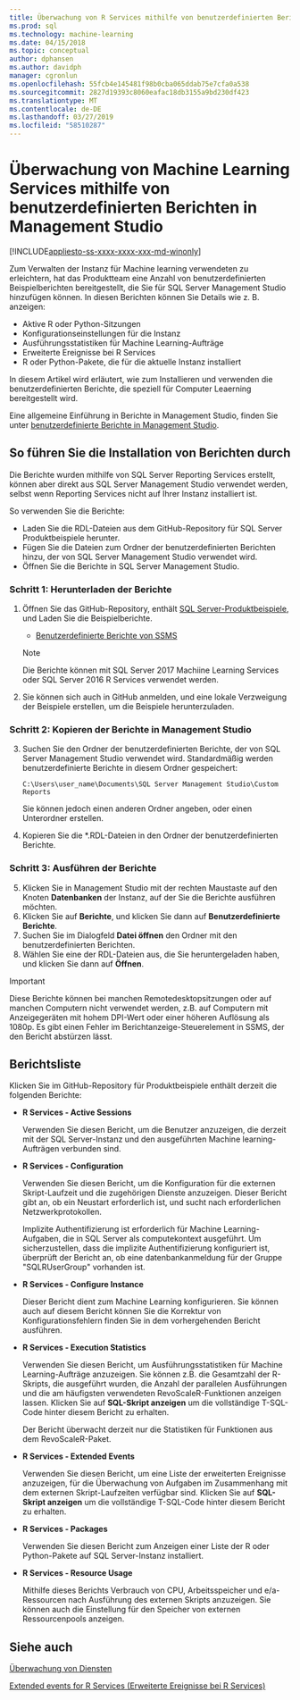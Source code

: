 ```yaml
---
title: Überwachung von R Services mithilfe von benutzerdefinierten Berichten in Management Studio – SQL Server Machine Learning Services
ms.prod: sql
ms.technology: machine-learning
ms.date: 04/15/2018
ms.topic: conceptual
author: dphansen
ms.author: davidph
manager: cgronlun
ms.openlocfilehash: 55fcb4e145481f98b0cba065ddab75e7cfa0a538
ms.sourcegitcommit: 2827d19393c8060eafac18db3155a9bd230df423
ms.translationtype: MT
ms.contentlocale: de-DE
ms.lasthandoff: 03/27/2019
ms.locfileid: "58510287"
---
```

# <a name="monitor-machine-learning-services-using-custom-reports-in-management-studio"></a>Überwachung von Machine Learning Services mithilfe von benutzerdefinierten Berichten in Management Studio
[!INCLUDE[appliesto-ss-xxxx-xxxx-xxx-md-winonly](../../includes/appliesto-ss-xxxx-xxxx-xxx-md-winonly.md)]

Zum Verwalten der Instanz für Machine learning verwendeten zu erleichtern, hat das Produktteam eine Anzahl von benutzerdefinierten Beispielberichten bereitgestellt, die Sie für SQL Server Management Studio hinzufügen können. In diesen Berichten können Sie Details wie z. B. anzeigen:

- Aktive R oder Python-Sitzungen
- Konfigurationseinstellungen für die Instanz
- Ausführungsstatistiken für Machine Learning-Aufträge
- Erweiterte Ereignisse bei R Services
- R oder Python-Pakete, die für die aktuelle Instanz installiert

In diesem Artikel wird erläutert, wie zum Installieren und verwenden die benutzerdefinierten Berichte, die speziell für Computer Leaerning bereitgestellt wird. 

Eine allgemeine Einführung in Berichte in Management Studio, finden Sie unter [benutzerdefinierte Berichte in Management Studio](../../ssms/object/custom-reports-in-management-studio.md).

## <a name="how-to-install-the-reports"></a>So führen Sie die Installation von Berichten durch

Die Berichte wurden mithilfe von SQL Server Reporting Services erstellt, können aber direkt aus SQL Server Management Studio verwendet werden, selbst wenn Reporting Services nicht auf Ihrer Instanz installiert ist. 

So verwenden Sie die Berichte:

* Laden Sie die RDL-Dateien aus dem GitHub-Repository für SQL Server Produktbeispiele herunter.
* Fügen Sie die Dateien zum Ordner der benutzerdefinierten Berichten hinzu, der von SQL Server Management Studio verwendet wird.
* Öffnen Sie die Berichte in SQL Server Management Studio.


### <a name="step-1-download-the-reports"></a>Schritt 1: Herunterladen der Berichte

1. Öffnen Sie das GitHub-Repository, enthält [SQL Server-Produktbeispiele](https://github.com/Microsoft/sql-server-samples), und Laden Sie die Beispielberichte. 

    + [Benutzerdefinierte Berichte von SSMS](https://github.com/Microsoft/sql-server-samples/tree/master/samples/features/machine-learning-services/ssms-custom-reports)

    > [!NOTE]
    > Die Berichte können mit SQL Server 2017 Machiine Learning Services oder SQL Server 2016 R Services verwendet werden.

2. Sie können sich auch in GitHub anmelden, und eine lokale Verzweigung der Beispiele erstellen, um die Beispiele herunterzuladen. 

### <a name="step-2-copy-the-reports-to-management-studio"></a>Schritt 2: Kopieren der Berichte in Management Studio

3. Suchen Sie den Ordner der benutzerdefinierten Berichte, der von SQL Server Management Studio verwendet wird. Standardmäßig werden benutzerdefinierte Berichte in diesem Ordner gespeichert:
    
   `C:\Users\user_name\Documents\SQL Server Management Studio\Custom Reports`

   Sie können jedoch einen anderen Ordner angeben, oder einen Unterordner erstellen.

4. Kopieren Sie die *.RDL-Dateien in den Ordner der benutzerdefinierten Berichte.


### <a name="step-3-run-the-reports"></a>Schritt 3: Ausführen der Berichte

5. Klicken Sie in Management Studio mit der rechten Maustaste auf den Knoten **Datenbanken** der Instanz, auf der Sie die Berichte ausführen möchten.
6. Klicken Sie auf **Berichte**, und klicken Sie dann auf **Benutzerdefinierte Berichte**.
7. Suchen Sie im Dialogfeld **Datei öffnen** den Ordner mit den benutzerdefinierten Berichten.
8. Wählen Sie eine der RDL-Dateien aus, die Sie heruntergeladen haben, und klicken Sie dann auf **Öffnen**.

> [!IMPORTANT]
> Diese Berichte können bei manchen Remotedesktopsitzungen oder auf manchen Computern nicht verwendet werden, z.B. auf Computern mit Anzeigegeräten mit hohem DPI-Wert oder einer höheren Auflösung als 1080p. Es gibt einen Fehler im Berichtanzeige-Steuerelement in SSMS, der den Bericht abstürzen lässt.

## <a name="report-list"></a>Berichtsliste

Klicken Sie im GitHub-Repository für Produktbeispiele enthält derzeit die folgenden Berichte:

+ **R Services - Active Sessions**

  Verwenden Sie diesen Bericht, um die Benutzer anzuzeigen, die derzeit mit der SQL Server-Instanz und den ausgeführten Machine learning-Aufträgen verbunden sind. 
  
+ **R Services - Configuration**

  Verwenden Sie diesen Bericht, um die Konfiguration für die externen Skript-Laufzeit und die zugehörigen Dienste anzuzeigen. Dieser Bericht gibt an, ob ein Neustart erforderlich ist, und sucht nach erforderlichen Netzwerkprotokollen. 
  
  Implizite Authentifizierung ist erforderlich für Machine Learning-Aufgaben, die in SQL Server als computekontext ausgeführt. Um sicherzustellen, dass die implizite Authentifizierung konfiguriert ist, überprüft der Bericht an, ob eine datenbankanmeldung für der Gruppe "SQLRUserGroup" vorhanden ist.

 + **R Services - Configure Instance** 

   Dieser Bericht dient zum Machine Learning konfigurieren. Sie können auch auf diesem Bericht können Sie die Korrektur von Konfigurationsfehlern finden Sie in dem vorhergehenden Bericht ausführen.
 
+ **R Services - Execution Statistics**

  Verwenden Sie diesen Bericht, um Ausführungsstatistiken für Machine Learning-Aufträge anzuzeigen. Sie können z.B. die Gesamtzahl der R-Skripts, die ausgeführt wurden, die Anzahl der parallelen Ausführungen und die am häufigsten verwendeten RevoScaleR-Funktionen anzeigen lassen. Klicken Sie auf **SQL-Skript anzeigen** um die vollständige T-SQL-Code hinter diesem Bericht zu erhalten.

  Der Bericht überwacht derzeit nur die Statistiken für Funktionen aus dem RevoScaleR-Paket.

+ **R Services - Extended Events**

  Verwenden Sie diesen Bericht, um eine Liste der erweiterten Ereignisse anzuzeigen, für die Überwachung von Aufgaben im Zusammenhang mit dem externen Skript-Laufzeiten verfügbar sind. Klicken Sie auf **SQL-Skript anzeigen** um die vollständige T-SQL-Code hinter diesem Bericht zu erhalten.

+ **R Services - Packages**

  Verwenden Sie diesen Bericht zum Anzeigen einer Liste der R oder Python-Pakete auf SQL Server-Instanz installiert.

+ **R Services - Resource Usage**

  Mithilfe dieses Berichts Verbrauch von CPU, Arbeitsspeicher und e/a-Ressourcen nach Ausführung des externen Skripts anzuzeigen. Sie können auch die Einstellung für den Speicher von externen Ressourcenpools anzeigen.

## <a name="see-also"></a>Siehe auch

[Überwachung von Diensten](managing-and-monitoring-r-solutions.md)

[Extended events for R Services (Erweiterte Ereignisse bei R Services)](extended-events-for-sql-server-r-services.md)
